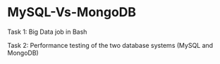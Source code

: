 # MySQL-Vs-MongoDB

Task 1: Big Data job in Bash

Task 2: Performance testing of the two database systems (MySQL and MongoDB)
